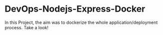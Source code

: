 # DevOps-Nodejs-Express-Docker
In this Project, the aim was to dockerize the whole application/deployment process. Take a look!
